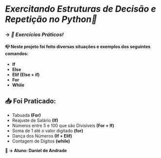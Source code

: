 # _Exercitando Estruturas de Decisão e _Repetição no Python_:snake:_
### -> _:page_with_curl: Exercícios Práticos!_
#### :mailbox_closed: Neste projeto foi feito diversas situações e exemplos dos seguintes comandos:
* **If**
* **Else**
* **Elif (Else + if)**
* **For**
* **While**
## :inbox_tray: Foi Praticado: 
*  Tabuada __(For)__
* Reajuste de Salário __(If)__
* Números entre 5 e 100 que são Divisíveis __(For + If)__
* Soma de 1 até o valor digitado __(for)__
* Dança dos Números __(If + Elif)__
* Contagem de Dígitos __(while)__

**:small_blue_diamond: -> Aluno: Daniel de Andrade**
